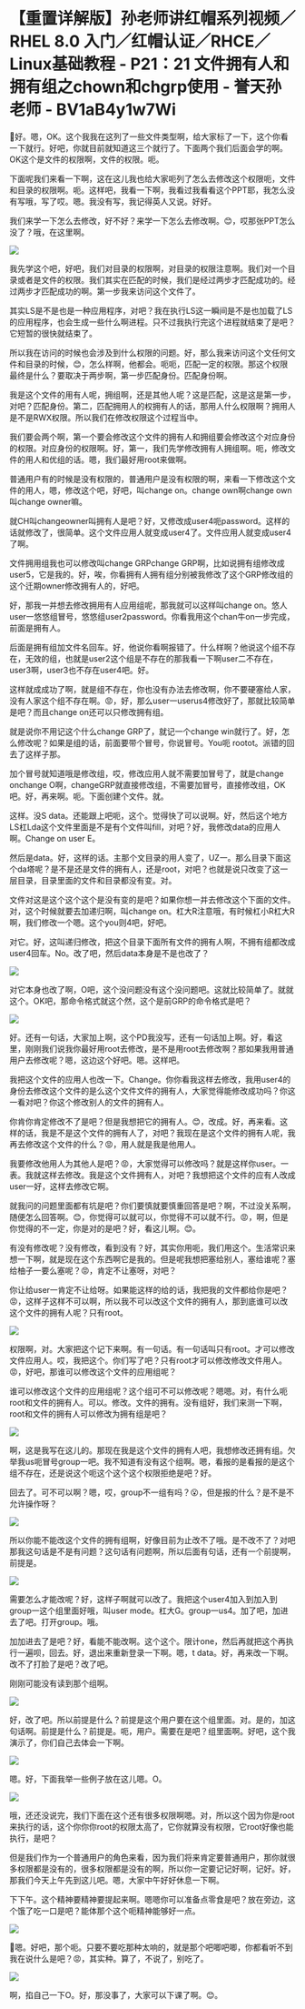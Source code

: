 # 【重置详解版】孙老师讲红帽系列视频／RHEL 8.0 入门／红帽认证／RHCE／Linux基础教程 - P21：21 文件拥有人和拥有组之chown和chgrp使用 - 誉天孙老师 - BV1aB4y1w7Wi

🤧好。嗯，OK。这个我我在这列了一些文件类型啊，给大家标了一下，这个你看一下就行。好吧，你就目前就知道这三个就行了。下面两个我们后面会学的啊。OK这个是文件的权限啊，文件的权限。呃。

下面呢我们来看一下啊，这在这儿我也给大家呃列了怎么去修改这个权限呃，文件和目录的权限啊。呃。这样吧，我看一下啊，我看过我看看这个PPT耶，我怎么没有写哦，写了哎。嗯。我没有写，我记得英人又说。好好。

我们来学一下怎么去修改，好不好？来学一下怎么去修改啊。😊，哎那张PPT怎么没了？哦，在这里啊。

![](img/2972d8490ed5565a8b2362f97bb87922_1.png)

我先学这个吧，好吧，我们对目录的权限啊，对目录的权限注意啊。我们对一个目录或者是文件的权限。我们其实在匹配的时候，我们是经过两步才匹配成功的。经过两步才匹配成功的啊。第一步我来访问这个文件了。

其实LS是不是也是一种应用程序，对吧？我在执行LS这一瞬间是不是也加载了LS的应用程序，也会生成一些什么啊进程。只不过我执行完这个进程就结束了是吧？它短暂的很快就结束了。

所以我在访问的时候也会涉及到什么权限的问题。好，那么我来访问这个文任何文件和目录的时候，😊，怎么样啊，他都会。呃呃，匹配一定的权限。那这个权限最终是什么？要取决于两步啊，第一步匹配身份。匹配身份啊。

我是这个文件的用有人呢，拥组啊，还是其他人呢？这是匹配，这是这是第一步，对吧？匹配身份。第二，匹配拥用人的权拥有人的话，那用人什么权限啊？拥用人是不是RWX权限。所以我们在修改权限这个过程当中。

我们要会两个啊，第一个要会修改这个文件的拥有人和拥组要会修改这个对应身份的权限。对应身份的权限啊。好，第一，我们先学修改拥有人拥组啊。呃，修改文件的用人和优组的话。嗯，我们最好用root来做啊。

普通用户有的时候是没有权限的，普通用户是没有权限的啊，来看一下修改这个文件的用人，嗯，修改这个吧，好吧，叫change on。change own啊change own叫change owner嘛。

就CH叫changeowner叫拥有人是吧？好，又修改成user4呃password。这样的话就修改了，很简单。这个文件应用人就变成user4了。文件应用人就变成user4了啊。

文件拥用组我也可以修改叫change GRPchange GRP啊，比如说拥有组修改成user5，它是我的。好，唉，你看拥有人拥有组分别被我修改了这个GRP修改组的这个迁期owner修改拥有人的，好吧。

好，那我一并想去修改拥用有人应用组呢，那我就可以这样叫change on。悠人user一悠悠组冒号，悠悠组user2password。你看我用这个chan牛on一步完成，前面是拥有人。

后面是拥有组加文件名回车。好，他说你看啊报错了。什么样啊？他说这个组不存在，无效的组，也就是user2这个组是不存在的那我看一下啊user二不存在，user3啊，user3也不存在user4吧。好。

这样就成成功了啊，就是组不存在，你也没有办法去修改啊，你不要硬塞给人家，没有人家这个组不存在啊。😡，好，那么user一userus4修改好了，那就比较简单是吧？而且change on还可以只修改拥有组。

就是说你不用记这个什么change GRP了，就记一个change win就行了。好，怎么修改呢？如果是组的话，前面要带个冒号，你说冒号。You呃 rootot。派错的回去了这样子那。

加个冒号就知道哦是修改组，哎，修改应用人就不需要加冒号了，就是change onchange O啊，changeGRP就直接修改组，不需要加冒号，直接修改组，OK吧。好，再来啊。呃。下面创建个文件。就。

这样。没S data。还能跟上吧呃，这个。觉得快了可以说啊。好，然后这个地方LS杠Lda这个文件里面是不是有个文件叫fill，对吧？好，我修改data的应用人啊。Change on user E。

然后是data。好，这样的话。主那个文目录的用人变了，UZ一。那么目录下面这个da塔呢？是不是还是文件的拥有人，还是root，对吧？也就是说只改变了这一层目录，目录里面的文件和目录都没有变。对。

文件对这是这个这个这个是没有变的是吧？如果你想一并去修改这个下面的文件。对，这个时候就要去加递归啊，叫change on。杠大R注意哦，有时候杠小R杠大R啊，我们修改一个嗯。这个you则4吧，好吧。

对它。好，这叫递归修改，把这个目录下面所有文件的拥有人啊，不拥有组都改成 user4回车。No。改了吧，然后data本身是不是也改了？



![](img/2972d8490ed5565a8b2362f97bb87922_3.png)

对它本身也改了啊，O吧，这个没问题没有这个没问题吧。这就比较简单了。就就这个。OK吧，那命令格式就这个然，这个是前GRP的命令格式是吧？



![](img/2972d8490ed5565a8b2362f97bb87922_5.png)

好。还有一句话，大家加上啊，这个PD我没写，还有一句话加上啊。好，看这里，刚刚我们说我你最好用root去修改，是不是用root去修改啊？那如果我用普通用户去修改呢？嗯，这边这个好吧。嗯。这样吧。

我把这个文件的应用人也改一下。Change。你你看我这样去修改，我用user4的身份去修改这个文件的是么这个文件文件的拥有人，大家觉得能修改成功吗？你这一看对吧？你这个修改别人的文件的拥有人。

你肯你肯定修改不了是吧？但是我想把它的拥有人。😊，改成。好，再来看。这样的话，我是不是这个文件的拥有人了，对吧？我现在是这个文件的拥有人呢，我再去修改这个文件的什么？😡，用人就是我是他用人。

我要修改他用人为其他人是吧？😡，大家觉得可以修改吗？就是这样你user。一表。我就这样去修改。我是这个文件拥有人，对吧？我想把这个文件的应有人改成user一好，这样去修改它啊。

就我问的问题里面都有坑是吧？你们要慎就要慎重回答是吧？啊，不过没关系啊，随便怎么回答啊。😊，你觉得可以就可以，你觉得不可以就不行。😡，啊，但是你觉得的不一定，你是对的是吧？好，看这儿啊。😊。

有没有修改呢？没有修改，看到没有？好，其实你用呃，我们用这个。生活常识来想一下啊，就是现在这个东西啊它是我的。但是呢我想把塞给别人，塞给谁呢？塞给柚子一要么塞呢？😡，肯定不让塞呀，对吧？

你让给user一肯定不让给呀。如果能这样的给的话，我把我的文件都给你是吧？😡，这样子这样不可以啊，所以我不可以改这个文件的拥有人，那到底谁可以改这个文件的拥有人呢？只有root。



![](img/2972d8490ed5565a8b2362f97bb87922_7.png)

权限啊，对。大家把这个记下来啊。有一句话。有一句话叫只有root。才可以修改文件应用人。哎，我把这个。你们写了吧？只有root才可以修改修改文件用人。😡，好吧，那谁可以修改这个文件的应用组呢？

谁可以修改这个文件的应用组呢？这个组可不可以修改呢？嗯嗯。对，有什么呃root和文件的拥有人。可以。修改。文件的拥有。没有组好，我们来测一下啊，root和文件的拥有人可以修改为拥有组是吧？



![](img/2972d8490ed5565a8b2362f97bb87922_9.png)

啊，这是我写在这儿的。那现在我是这个文件的拥有人吧，我想修改还拥有组。欠举我us呃冒号group一吧。我不知道有没有这个组啊。嗯，看报的是看报的是这个组不存在，还是说这个呃这个这个这个权限拒绝是吧？好。

回去了。可不可以啊？嗯，哎，group不一组有吗？😮，但是报的什么？是不是不允许操作呀？

![](img/2972d8490ed5565a8b2362f97bb87922_11.png)

所以你能不能改这个文件的拥有组啊，好像目前为止改不了哦。是不改不了？对吧那我这句话是不是有问题？这句话有问题啊，所以后面有句话，还有一个前提啊，前提是。



![](img/2972d8490ed5565a8b2362f97bb87922_13.png)

需要怎么才能改呢？好，这样子啊就可以改了。我把这个user4加入到加入到group一这个组里面好哦，叫user mode。杠大G。group一us4。加了吧，加进去了吧。打开group。哦。

加加进去了是吧？好，看能不能改啊。这个这个。限计one，然后再就把这个再执行一遍呗，回去。好，退出来重新登录一下啊。嗯，t data。好，再来改一下啊。改不了打脸了是吧？改了吧。

刚刚可能没有读到那个组啊。

![](img/2972d8490ed5565a8b2362f97bb87922_15.png)

好，改了吧。所以前提是什么？前提是这个用户要在这个组里面。对。是的，加这句话啊。前提是什么？前提是。呃，用户。需要在是吧？组里面啊。好吧，这个我演示了，你们自己去体会一下啊。



![](img/2972d8490ed5565a8b2362f97bb87922_17.png)

嗯。好，下面我举一些例子放在这儿嗯。O。

![](img/2972d8490ed5565a8b2362f97bb87922_19.png)

哦，还还没说完，我们下面在这个还有很多权限啊嗯。对，所以这个因为你是root来执行的话，这个你你你root的权限太高了，它你就算没有权限，它root好像也能执行，是吧？

但是我们作为一个普通用户的角色来看，因为我们将来肯定要普通用户，那你就很多权限都是没有的，很多权限都是没有的啊，所以你一定要记记好啊，记好。好，那我们今天上午先到这儿吧。嗯，大家中午好好休息一下啊。

下下午。这个精神要精神要提起来啊。嗯嗯你可以准备点零食是吧？放在旁边，这个饿了吃一口是吧？能体那个这个呃精神能够好一点。



![](img/2972d8490ed5565a8b2362f97bb87922_21.png)

🤧嗯。好吧，那个呃。只要不要吃那种太响的，就是那个吧唧吧唧，你都看听不到我在说什么是吧？😡，其实种。算了，不说了，别吃了。



![](img/2972d8490ed5565a8b2362f97bb87922_23.png)

啊，掐自己一下O。好，那没事了，大家可以下课了啊。😊。